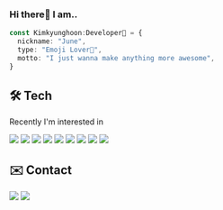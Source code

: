 ### Hi there👋 I am..

```typescript
const Kimkyunghoon:Developer🐣 = {
  nickname: "June",
  type: "Emoji Lover👻",
  motto: "I just wanna make anything more awesome",
}
```



## 🛠 Tech

Recently I'm interested in

<img src="https://img.shields.io/badge/Javascript-F7DF1E?style=flat-square&logo=JavaScript&logoColor=white"/> <img src="https://img.shields.io/badge/HTML-e34f26?style=flat-square&logo=HTML5&logoColor=white"/> <img src="https://img.shields.io/badge/CSS-F68212?style=flat-square&logo=css3&logoColor=white"/> <img src="https://img.shields.io/badge/Google-Analytics-E47300?style=flat-square&logo=GoogleAnalytics&logoColor=white"/> <img src="https://img.shields.io/badge/AWS-222222?style=flat-square&logo=Amazon-AWS&logoColor=white"/> <img src="https://img.shields.io/badge/React-3766AB?style=flat-square&logo=React&logoColor=white"/> <img src="https://img.shields.io/badge/TypeScript-007ACC?style=flat-square&logo=TypeScript&logoColor=white"/> <img src="https://img.shields.io/badge/StyledComponent-86b069?style=flat-square&logo=styled-components&logoColor=white"/> <img src="https://img.shields.io/badge/Django-092E20?style=flat-square&logo=Django&logoColor=white"/>


## ✉️ Contact

<a href="http://enfanthoon.tistory.com/"><img src="https://img.shields.io/badge/Tech Blog-1eb49f?style=flat-square&logo=Woo&logoColor=white&link=http://enfanthoon.tistory.com/"/></a>
<a href="mailto:june@myzibda.com"><img src="https://img.shields.io/badge/Gmail-d14836?style=flat-square&logo=Gmail&logoColor=white&link=mailto:june@myzibda.com"/></a>








